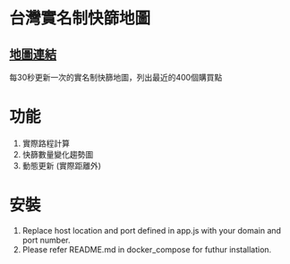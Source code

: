 # 台灣實名制快篩地圖
## [地圖連結](https://a15923647.github.io/realtime_antigen_test/)
每30秒更新一次的實名制快篩地圖，列出最近的400個購買點
# 功能
1. 實際路程計算
2. 快篩數量變化趨勢圖
3. 動態更新 (實際距離外)
# 安裝
1. Replace host location and port defined in app.js with your domain and port number.
2. Please refer README.md in docker_compose for futhur installation.
